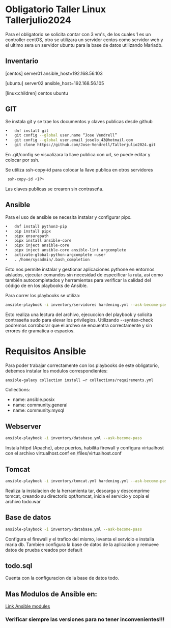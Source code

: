 # Obligatorio Taller Linux Tallerjulio2024

Para el obligatorio se solicita contar con 3 vm's, de los cuales 1 es un controller centOS, otro se utilizara un servidor centos como servidor web y el ultimo sera un servidor ubuntu para la base de datos utilizando Mariadb.

## Inventario
[centos]
server01 ansible_host=192.168.56.103

[ubuntu]
server02 ansible_host=192.168.56.105

[linux:children]
centos
ubuntu

## GIT
Se instala git y se trae los documentos y claves publicas desde github
```bash
•	dnf install git
•	git config --global user.name “Jose Vendrell”
•	git config --global user.email joselo_43@hotmail.com
•	git clone https://github.com/Jose-Vendrell/Tallerjulio2024.git 
```
En .git/config se visualizara la llave publica con url, se puede editar y colocar por ssh.
 
Se utiliza ssh-copy-id para colocar la llave publica en otros servidores
```bash
 ssh-copy-id <IP>
```
Las claves publicas se crearon sin contraseña.
## Ansible
Para el uso de ansible se necesita instalar y configurar pipx.
```bash
•	dnf install python3-pip
•	pip install pipx 
•	pipx ensurepath 
•	pipx install ansible-core 
•	pipx inject ansible-core 
•	pipx inject ansible-core ansible-lint argcomplete 
•	activate-global-python-argcomplete –user 
•	. /home/sysadmin/.bash_completion 
```
Esto nos permite instalar y gestionar aplicaciones pythone en entornos aislados, ejecutar comandos sin necesidad de especificar la ruta, así como también autocompletados y herramientas para verificar la calidad del código de en los playbooks de Ansible.

Para correr los playbooks se utiliza:
```bash 
ansible-playbook -i inventory/servidores hardening.yml --ask-become-pass
```
Esto realiza una lectura del archivo, ejecuccion del playbook y solicita contraseña sudo para elevar los privilegios. 
Utilizando --syntax-check podremos corroborar que el archvo se encuentra correctamente y sin errores de gramatica o espacios.

# Requisitos Ansible
Para poder trabajar correctamente con los playbooks de este obligatorio, debemos instalar los modulos correspondientes:
```bash
ansible-galaxy collection install –r collections/requirements.yml
```
Collections:
  - name: ansible.posix
  - name: community.general
  - name: community.mysql 

## Webserver
```bash 
ansible-playbook -i inventory/database.yml --ask-become-pass
```
Instala httpd (Apache), abre puertos, habilita firewall y configura virtualhost con el archivo virtualhost.conf en /files/virtualhost.conf
## Tomcat
```bash 
ansible-playbook -i inventory/tomcat.yml hardening.yml --ask-become-pass
```
Realiza la instalacion de la herramienta tar, descarga y descomprime tomcat, creando su directorio opt/tomcat, inicia el servicio y copia el archivo todo.war
## Base de datos
```bash 
ansible-playbook -i inventory/database.yml --ask-become-pass
```
Configura el firewall y el trafico del mismo, levanta el servicio e installa maria db. 
Tambien configura la base de datos de la aplicacion y remueve datos de prueba creados por default
## todo.sql
Cuenta con la configuracion de la base de datos todo.
## Mas Modulos de Ansible en:
[Link Ansible modules](https://docs.ansible.com/ansible/2.9/modules/list_of_all_modules.html)
### Verificar siempre las versiones para no tener inconvenientes!!!
